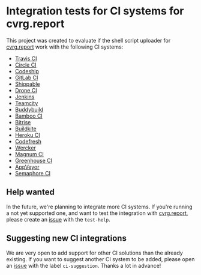 # Integration tests for CI systems for cvrg.report

This project was created to evaluate if the shell script uploader for [cvrg.report](https://cvrg.report) work with the following CI systems:

* [Travis CI](http://www.travis-ci.org)
* [Circle CI](http://www.circleci.com)
* [Codeship](http://www.codeship.com)
* [GitLab CI](https://about.gitlab.com/gitlab-ci/)
* [Shippable](http://www.shippable.com)
* [Drone CI](https://drone.io/)
* [Jenkins](https://jenkins.io/)
* [Teamcity](https://www.jetbrains.com/teamcity/)
* [Buddybuild](https://www.buddybuild.com/)
* [Bamboo CI](https://www.atlassian.com/software/bamboo)
* [Bitrise](https://www.bitrise.io/)
* [Buildkite](https://buildkite.com/)
* [Heroku CI](https://www.heroku.com/continuous-integration)
* [Codefresh](https://codefresh.io/)
* [Wercker](http://www.wercker.com/)
* [Magnum CI](https://magnum-ci.com/)
* [Greenhouse CI](https://nevercode.io/)
* [AppVeyor](https://www.appveyor.com/)
* [Semaphore CI](https://semaphoreci.com/)

## Help wanted

In the future, we're planning to integrate more CI systems. If you're running a not yet supported one, and want to test the integration with [cvrg.report](https://cvrg.report), please create an [issue](https://github.com/cvrg-report/ci-tests/issues) with the `test-help`. 

## Suggesting new CI integrations

We are very open to add support for other CI solutions than the already existing. If you want to suggest another CI system to be added, please open an [issue](https://github.com/cvrg-report/ci-tests/issues) with the label `ci-suggestion`. Thanks a lot in advance!

